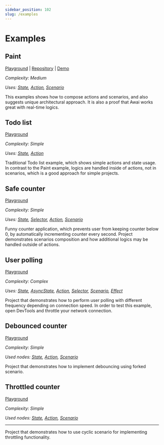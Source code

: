 ```yaml
---
sidebar_position: 102
slug: /examples
---
```


# Examples

## Paint

[Playground](https://codesandbox.io/p/github/yuriyyakym/awai-paint/master) | [Repository](https://github.com/yuriyyakym/awai-paint) | [Demo](https://awai-paint.vercel.app/)

_Complexity: Medium_

_Uses: [State](/state), [Action](/action), [Scenario](/scenario)_

This examples shows how to compose actions and scenarios, and also suggests unique architectural approach. It is also a proof that Awai works great with real-time logics.

## Todo list

[Playground](https://codesandbox.io/p/sandbox/awai--todo-list-wqyjfz?file=%2FREADME.md%3A3%2C23)

_Complexity: Simple_

_Uses: [State](/state), [Action](/action)_

Traditional Todo list example, which shows simple actions and state usage. In contrast to the Paint example, logics are handled inside of actions, not in scenarios, which is a good approach for simple projects.

## Safe counter

[Playground](https://codesandbox.io/p/sandbox/awai--cunter-qk7h6p?file=%2FREADME.md%3A3%2C23)

_Complexity: Simple_

_Uses: [State](/state), [Selector](/selector), [Action](/action), [Scenario](/scenario)_

Funny counter application, which prevents user from keeping counter below 0, by automatically incrementing counter every second. Project demonstrates scenarios composition and how additional logics may be handled outside of actions.

## User polling

[Playground](https://codesandbox.io/p/sandbox/awai--polling-63572c?file=%2FREADME.md%3A3%2C23)

_Complexity: Complex_

_Uses: [State](/state), [AsyncState](/async-state), [Action](/action), [Selector](/selector), [Scenario](/scenario), [Effect](/effect)_

Project that demonstrates how to perform user polling with different frequency depending on connection speed.
In order to test this example, open DevTools and throttle your network connection.

## Debounced counter

[Playground](https://codesandbox.io/p/sandbox/awai--debounce-tt97h5?file=%2FREADME.md%3A3%2C23)

_Complexity: Simple_

_Used nodes: [State](/state), [Action](/action), [Scenario](/scenario)_

Project that demonstrates how to implement debouncing using forked scenario.

## Throttled counter

[Playground](https://codesandbox.io/p/sandbox/awai--throttle-k38s9h?file=%2FREADME.md%3A3%2C23)

_Complexity: Simple_

_Used nodes: [State](/state), [Action](/action), [Scenario](/scenario)_

---

Project that demonstrates how to use cyclic scenario for implementing throttling functionality.


